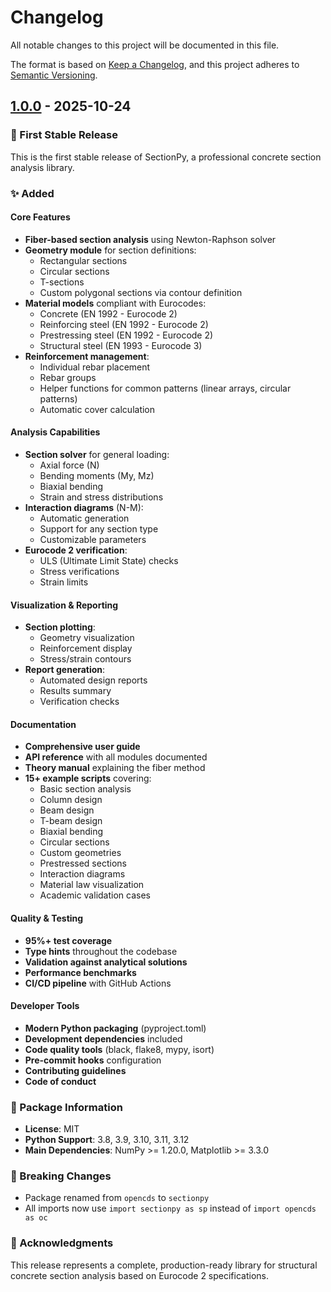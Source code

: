 # Changelog

All notable changes to this project will be documented in this file.

The format is based on [Keep a Changelog](https://keepachangelog.com/en/1.0.0/),
and this project adheres to [Semantic Versioning](https://semver.org/spec/v2.0.0.html).

## [1.0.0] - 2025-10-24

### 🎉 First Stable Release

This is the first stable release of SectionPy, a professional concrete section analysis library.

### ✨ Added

#### Core Features
- **Fiber-based section analysis** using Newton-Raphson solver
- **Geometry module** for section definitions:
  - Rectangular sections
  - Circular sections
  - T-sections
  - Custom polygonal sections via contour definition
- **Material models** compliant with Eurocodes:
  - Concrete (EN 1992 - Eurocode 2)
  - Reinforcing steel (EN 1992 - Eurocode 2)
  - Prestressing steel (EN 1992 - Eurocode 2)
  - Structural steel (EN 1993 - Eurocode 3)
- **Reinforcement management**:
  - Individual rebar placement
  - Rebar groups
  - Helper functions for common patterns (linear arrays, circular patterns)
  - Automatic cover calculation

#### Analysis Capabilities
- **Section solver** for general loading:
  - Axial force (N)
  - Bending moments (My, Mz)
  - Biaxial bending
  - Strain and stress distributions
- **Interaction diagrams** (N-M):
  - Automatic generation
  - Support for any section type
  - Customizable parameters
- **Eurocode 2 verification**:
  - ULS (Ultimate Limit State) checks
  - Stress verifications
  - Strain limits

#### Visualization & Reporting
- **Section plotting**:
  - Geometry visualization
  - Reinforcement display
  - Stress/strain contours
- **Report generation**:
  - Automated design reports
  - Results summary
  - Verification checks

#### Documentation
- **Comprehensive user guide**
- **API reference** with all modules documented
- **Theory manual** explaining the fiber method
- **15+ example scripts** covering:
  - Basic section analysis
  - Column design
  - Beam design
  - T-beam design
  - Biaxial bending
  - Circular sections
  - Custom geometries
  - Prestressed sections
  - Interaction diagrams
  - Material law visualization
  - Academic validation cases

#### Quality & Testing
- **95%+ test coverage**
- **Type hints** throughout the codebase
- **Validation against analytical solutions**
- **Performance benchmarks**
- **CI/CD pipeline** with GitHub Actions

#### Developer Tools
- **Modern Python packaging** (pyproject.toml)
- **Development dependencies** included
- **Code quality tools** (black, flake8, mypy, isort)
- **Pre-commit hooks** configuration
- **Contributing guidelines**
- **Code of conduct**

### 📝 Package Information
- **License**: MIT
- **Python Support**: 3.8, 3.9, 3.10, 3.11, 3.12
- **Main Dependencies**: NumPy >= 1.20.0, Matplotlib >= 3.3.0

### 🔧 Breaking Changes
- Package renamed from `opencds` to `sectionpy`
- All imports now use `import sectionpy as sp` instead of `import opencds as oc`

### 🙏 Acknowledgments
This release represents a complete, production-ready library for structural concrete section analysis based on Eurocode 2 specifications.

[1.0.0]: https://github.com/Pavlishenku/pysection/releases/tag/v1.0.0
